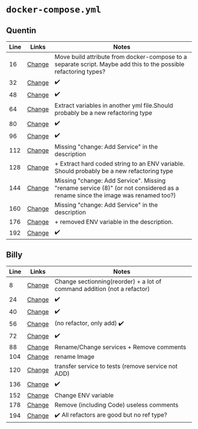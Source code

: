 # `docker-compose.yml`

## Quentin

| Line | Links                                                                                                                                                                                 | Notes                                                                                                                        |
| ---- | ------------------------------------------------------------------------------------------------------------------------------------------------------------------------------------- | ---------------------------------------------------------------------------------------------------------------------------- |
| 16   | [Change](https://github.com/mars-lan/WhereHows/commit/4f221f9a126f6f176f02f85f45da9b5a6b43e1f7#diff-dbcc4a7111b78f2adfb075704549e728bd611396aa3b9b3fb792d0a215058b29)                 | Move build attribute from docker-compose to a separate script. Maybe add this to the possible refactoring types?             |
| 32   | [Change](https://github.com/CogStack/cogstack/commit/4ce8be25d8914e44f550e7eee60e8cc1d453ede4#diff-06608349690667980da98110a82b27cb345bed7adc842216878d9e710fbcb660)                  | ✔️                                                                                                                            |
| 48   | [Change](https://github.com/byran/cyber-dojo-web/commit/16fb884ce91eb72ca80fc6b74f720bdeb3c9965a#diff-f693d61e077abe51996c8db6ad0b663e3f89422854693a5feec2827a257cbded)               | ✔️                                                                                                                            |
| 64   | [Change](https://github.com/cyber-dojo/commander/commit/a572fa01966b33a2966b4133ce668f4383250a76#diff-e45e45bae da1c1e73482975a664062aa56f20c03dd9d64a827aba57775bed0d3)              | Extract variables in another yml file.Should probably be a new refactoring type                                              |
| 80   | [Change](https://github.com/HumanExposure/factotum/commit/ee595370e4f5b9fa89e3f7b3ab0257a613ef882f#diff-ae631d8273232a325be536af2113ae51bd749273486b1da33af7543ad52ae9af)             | ✔️                                                                                                                            |
| 96   | [Change](https://github.com/hexagonkt/hexagon/commit/6c98c22a19be0f54e499f50756adb7d6b559da9d#diff-3fde9d1a396e140fefc7676e1bd237d67b6864552b6f45af1ebcc27bcd0bb6e9)                  | ✔️                                                                                                                            |
| 112  | [Change](https://github.com/ITISFoundation/oSPARC_Test/commit/f121502f9c10d15b0a8460e2a05c82b70242d71e#diff-8075e04e4abef1d284454c059a1ecb133c2d82779f420d61ba99d71842ca6620)         | Missing "change: Add Service" in the description                                                                             |
| 128  | [Change](https://github.com/cyber-dojo/storer/commit/77dcfd36e865e35fd4d1327deda13f9aefdfaf78#diff-e45e45baeda1c1e73482975a664062aa56f20c03dd9d64a827aba57775bed0d3)                  | + Extract hard coded string to an ENV variable. Should probably be a new refactoring type                                    |
| 144  | [Change](https://github.com/go-ggz/ggz/commit/a237745805e5b4365e22cbd694e0543c01a05dd9#diff-e45e45baeda1c1e73482975a664062aa56f20c03dd9d64a827aba57775bed0d3)                         | Missing "change: Add Service". Missing "rename service (8)" (or not considered as a rename since the image was renamed too?) |
| 160  | [Change](https://github.com/scalableminds/webknossos/commit/02a86cfd79fe383497032a938bd8eedaf68f6b69#diff-e45e45baeda1c1e73482975a664062aa56f20c03dd9d64a827aba57775bed0d3)           | Missing "change: Add Service" in the description                                                                             |
| 176  | [Change](https://github.com/aspuru-guzik-group/mission_control/commit/a98cbfb31814009b5270390f5c63a82db3b70e50#diff-e45e45baeda1c1e73482975a664062aa56f20c03dd9d64a827aba57775bed0d3) | + removed ENV variable in the description.                                                                                   |
| 192  | [Change](https://github.com/robymes/OrdinglcDocker/commit/1a1c534c7e866abf4f4c29e247ec70e201dc0cf8#diff-e45e45baeda1c1e73482975a664062aa56f20c03dd9d64a827aba57775bed0d3)             | ✔️                                                                                                                            |

## Billy

| Line | Links                                                                                                                                                                             | Notes                                                                    |
| ---- | --------------------------------------------------------------------------------------------------------------------------------------------------------------------------------- | ------------------------------------------------------------------------ |
| 8    | [Change](https://github.com/xhochy/arrow/commit/7bc2b0f3579b6fc2d1d6d9797f3a1e5e3726131f#diff-e45e45baeda1c1e73482975a664062aa56f20c03dd9d64a827aba57775bed0d3)                   | Change sectionning(reorder) + a lot of command addition (not a refactor) |
| 24   | [Change](https://github.com/CogStack/cogstack/commit/ae394ce37df66ffe93d1440eba60b3390775151a#diff-9c45f2630b8cf582d495919f837b79e7eac2e70348c8cb0e3fee42acebbc5c23)              | ✔️                                                                        |
| 40   | [Change](https://github.com/CogStack/cogstack/commit/4ce8be25d8914e44f550e7eee60e8cc1d453ede4#diff-e866ee61ecfd79276c35a1d9a1463c4f501f4bed3a2cdad8c5560b5f5a7a0b28)              | ✔️                                                                        |
| 56   | [Change](https://github.com/cyber-dojo/commander/commit/b2e6f4b67adb16116f46c80d69ae37c57d0ccb03#diff-e45e45baeda1c1e73482975a664062aa56f20c03dd9d64a827aba57775bed0d3)           | (no refactor, only add) ✔️                                                |
| 72   | [Change](https://github.com/HumanExposure/factotum/commit/c13bc850e0c6c916feb8f0d4215550e273d6d0a6#diff-40e0fdc7472b2274b0474ab9f49942da5cb0be8d37ab02955e8c99a3adb5b7bf)         | ✔️                                                                        |
| 88   | [Change](https://github.com/geotrellis/geodocker-cluster/commit/8f45e63a881127debdfe643f7e1d4603fec4966f#diff-e45e45baeda1c1e73482975a664062aa56f20c03dd9d64a827aba57775bed0d3)   | Rename/Change services + Remove comments                                 |
| 104  | [Change](https://github.com/Soluto/tweek/commit/4a2801e36c31d22cd30feb1aac6ac49ed974ed29#diff-169fbeef4a1c8ab8b8dc02325a267518c992197b0995f4b3bdad6a3eaaac73db)                   | rename Image                                                             |
| 120  | [Change](https://github.com/cyber-dojo/storer/commit/dcbbe219df8fc94a4c63485e1b0dd7c3bb6f1552#diff-f4824493351fb6e294d8fcc9cd83a3d4536b8b0539a0c957afc94fa18a45ab3a)              | transfer service to tests (remove service not ADD)                       |
| 136  | [Change](https://github.com/alebabai/linden-honey/commit/8fb2dc6cdefb034c9a8aa32ee8dc7b02e31f3b98#diff-e45e45baeda1c1e73482975a664062aa56f20c03dd9d64a827aba57775bed0d3)          | ✔️                                                                        |
| 152  | [Change](https://github.com/mondediefr/mondedie-chat/commit/b59dbdaa53ffb021ab30981b580128e01a80dd11#diff-e45e45baeda1c1e73482975a664062aa56f20c03dd9d64a827aba57775bed0d3)       | Change ENV variable                                                      |
| 178  | [Change](https://github.com/ory-am/hydra/commit/03a28c3e27138fc18675810b81b2b499d147da84#diff-aeb67d495ef6f3e3a5352d92fcd88f60e1bd1da955f5e96fca2c71030eac9ac4)                   | Remove (including Code) useless comments                                 |
| 194  | [Change](https://github.com/harvard-vpal/bridge-adaptivity/commit/7c109a1a93299a936149f725f87581e97fa61aa9#diff-75a201e57c69d1d6292936ac783566d806d3e068a8e0d03d9cbe2d4b20f256f5) | ✔️ All refactors are good but no ref type?                                |
